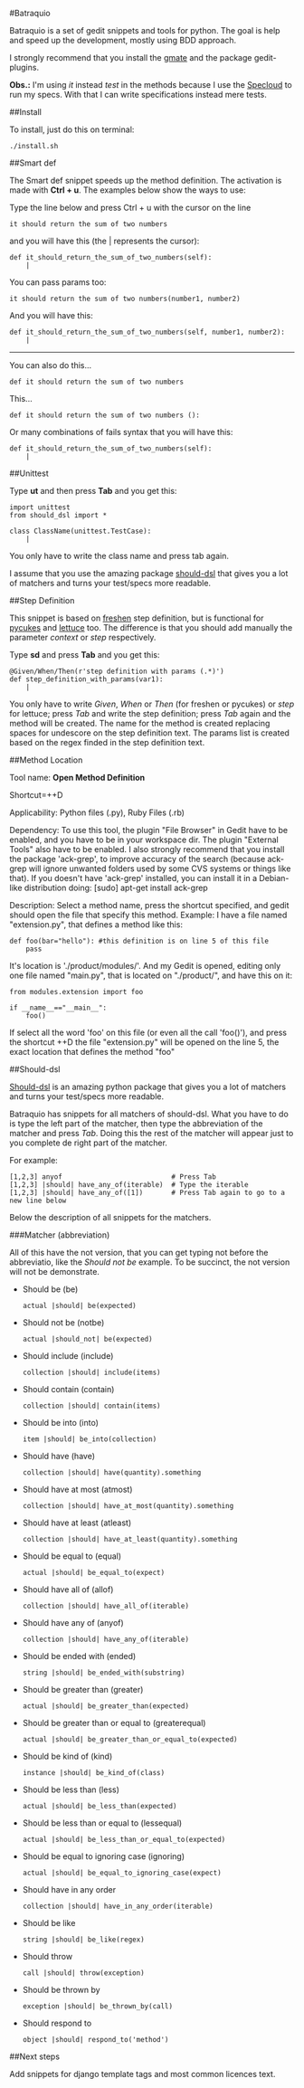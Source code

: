 #Batraquio

Batraquio is a set of gedit snippets and tools for python. The goal is help and speed up
the development, mostly using BDD approach.

I strongly recommend that you install the [gmate](http://github.com/gmate/gmate)
and the package gedit-plugins.

**Obs.:** I'm using *it* instead *test* in the methods because I use the
[Specloud](http://github.com/hugobr/specloud) to run my specs. With that I can
write specifications instead mere tests.

##Install

To install, just do this on terminal:

    ./install.sh

##Smart def

The Smart def snippet speeds up the method definition. The activation is made
with **Ctrl + u**. The examples below show the ways to use:

Type the line below and press Ctrl + u with the cursor on the line

    it should return the sum of two numbers

and you will have this (the | represents the cursor):

    def it_should_return_the_sum_of_two_numbers(self):
        |

You can pass params too:

    it should return the sum of two numbers(number1, number2)

And you will have this:

    def it_should_return_the_sum_of_two_numbers(self, number1, number2):
        |

-----------------------------------------------------------------------

You can also do this...

    def it should return the sum of two numbers

This...

    def it should return the sum of two numbers ():

Or many combinations of fails syntax that you will have this:

    def it_should_return_the_sum_of_two_numbers(self):
        |


##Unittest

Type **ut** and then press **Tab** and you get this:

    import unittest
    from should_dsl import *

    class ClassName(unittest.TestCase):
        |

You only have to write the class name and press tab again.

I assume that you use the amazing package [should-dsl](http://github.com/hugobr/should-dsl)
that gives you a lot of matchers and turns your test/specs more readable.


##Step Definition

This snippet is based on [freshen](http://github.com/rlisagor/freshen) step
definition, but is functional for [pycukes](http://github.com/hugobr/pycukes)
and [lettuce](http://lettuce.it) too. The difference is that you should add
manually the parameter *context* or *step* respectively.

Type **sd** and press **Tab** and you get this:

    @Given/When/Then(r'step definition with params (.*)')
    def step_definition_with_params(var1):
        |

You only have to write *Given*, *When* or *Then* (for freshen or pycukes) or
*step* for lettuce; press *Tab* and write the step definition; press *Tab* again
and the method will be created. The name for the method is created replacing
spaces for undescore on the step definition text. The params list is created
based on the regex finded in the step definition text.

##Method Location

Tool name: **Open Method Definition**

Shortcut=<Shift>+<Control>+D

Applicability: Python files (.py), Ruby Files (.rb)

Dependency: To use this tool, the plugin "File Browser" in Gedit have to be enabled, and you have to be in your workspace dir.
The plugin "External Tools" also have to be enabled.
I also strongly recommend that you install the package 'ack-grep', to improve accuracy of the search (because ack-grep will ignore unwanted folders used by some CVS systems or things like that).
If you doesn't have 'ack-grep' installed, you can install it in a Debian-like distribution doing:
[sudo] apt-get install ack-grep

Description: Select a method name, press the shortcut specified, and gedit should open the file that specify this method.
Example: I have a file named "extension.py", that defines a method like this:

    def foo(bar="hello"): #this definition is on line 5 of this file
        pass

It's location is './product/modules/'.
And my Gedit is opened, editing only one file named "main.py", that is located on "./product/", and have this on it:

    from modules.extension import foo

    if __name__=="__main__":
        foo()

If select all the word 'foo' on this file (or even all the call 'foo()'), and press the shortcut <Shift>+<Control>+D
the file "extension.py" will be opened on the line 5, the exact location that defines the method "foo"


##Should-dsl

[Should-dsl](http://github.com/hugobr/should-dsl) is an amazing python package
that gives you a lot of matchers and turns your test/specs more readable.

Batraquio has snippets for all matchers of should-dsl. What you have to do is
type the left part of the matcher, then type the abbreviation of the matcher and
press *Tab*. Doing this the rest of the matcher will appear just to you complete
de right part of the matcher.

For example:

    [1,2,3] anyof                           # Press Tab
    [1,2,3] |should| have_any_of(iterable)  # Type the iterable
    [1,2,3] |should| have_any_of([1])       # Press Tab again to go to a new line below

Below the description of all snippets for the matchers.

###Matcher (abbreviation)

All of this have the not version, that you can get typing not before the
abbreviatio, like the *Should not be* example. To be succinct, the not version
will not be demonstrate.

* Should be (be)

    `actual |should| be(expected)`

* Should not be (notbe)

    `actual |should_not| be(expected)`

* Should include (include)

    `collection |should| include(items)`

* Should contain (contain)

    `collection |should| contain(items)`

* Should be into (into)

    `item |should| be_into(collection)`

* Should have (have)

    `collection |should| have(quantity).something`

* Should have at most (atmost)

    `collection |should| have_at_most(quantity).something`

* Should have at least (atleast)

    `collection |should| have_at_least(quantity).something`

* Should be equal to (equal)

    `actual |should| be_equal_to(expect)`

* Should have all of (allof)

    `collection |should| have_all_of(iterable)`

* Should have any of (anyof)

    `collection |should| have_any_of(iterable)`

* Should be ended with (ended)

    `string |should| be_ended_with(substring)`

* Should be greater than (greater)

    `actual |should| be_greater_than(expected)`

* Should be greater than or equal to (greaterequal)

    `actual |should| be_greater_than_or_equal_to(expected)`

* Should be kind of (kind)

    `instance |should| be_kind_of(class)`

* Should be less than (less)

    `actual |should| be_less_than(expected)`

* Should be less than or equal to (lessequal)

    `actual |should| be_less_than_or_equal_to(expected)`

* Should be equal to ignoring case (ignoring)

    `actual |should| be_equal_to_ignoring_case(expect)`

* Should have in any order

    `collection |should| have_in_any_order(iterable)`

* Should be like

    `string |should| be_like(regex)`

* Should throw

    `call |should| throw(exception)`

* Should be thrown by

    `exception |should| be_thrown_by(call)`

* Should respond to

    `object |should| respond_to('method')`


##Next steps

Add snippets for django template tags and most common licences text.

